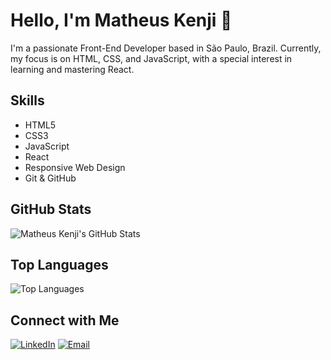 <!-- Header Section -->
# Hello, I'm Matheus Kenji 👋

I'm a passionate Front-End Developer based in São Paulo, Brazil. Currently, my focus is on HTML, CSS, and JavaScript, with a special interest in learning and mastering React.

<!-- Skills Section -->
## Skills

- HTML5
- CSS3
- JavaScript
- React
- Responsive Web Design
- Git & GitHub

<!-- GitHub Stats Section -->
## GitHub Stats

![Matheus Kenji's GitHub Stats](https://github-readme-stats.vercel.app/api?username=matheusknn&show_icons=true&hide=contribs,prs&theme=radical)

<!-- Top Languages Section -->
## Top Languages

![Top Languages](https://github-readme-stats.vercel.app/api/top-langs/?username=matheusknn&layout=compact&theme=radical)

<!-- Connect with Me Section -->
## Connect with Me

[![LinkedIn](https://img.shields.io/badge/LinkedIn-Connect-blue)](https://www.linkedin.com/in/matheus-kenji/)
[![Email](https://img.shields.io/badge/Email-Contact%20Me-ff69b4)](mailto:matheuskenji5@gmail.com)


